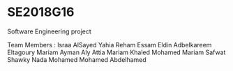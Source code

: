 # SE2018G16
Software Engineering project
 
Team Members :
Israa AlSayed Yahia
Reham Essam Eldin Adbelkareem Eltagoury
Mariam Ayman Aly Attia
Mariam Khaled Mohamed 
Mariam Safwat Shawky
Nada Mohamed Mohamed Abdelhamed


